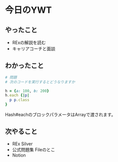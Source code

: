 # 今日のYWT

## やったこと

- RExの解説を読む
- キャリアコーチと面談

## わかったこと

```ruby
# 問題
# 次のコードを実行するとどうなりますか

h = {a: 100, b: 200}
h.each {|p|
  p p.class
}
```

Hash#eachのブロックパラメータはArrayで渡されます。

## 次やること

- REx Silver
- 公式問題集 Fileのとこ
- Notion

